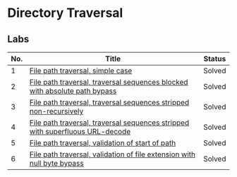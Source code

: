 # Directory Traversal
## Labs
| No. | Title | Status |
|---|---|---|
| 1 | [File path traversal, simple case](https://github.com/datthinh1801/Writeups/blob/main/PortSwigger/Directory%20Traversal/Lab%2001.md) | Solved |
| 2 | [File path traversal, traversal sequences blocked with absolute path bypass](https://github.com/datthinh1801/Writeups/blob/main/PortSwigger/Directory%20Traversal/Lab%2002.md) | Solved |
| 3 | [File path traversal, traversal sequences stripped non-recursively](https://github.com/datthinh1801/Writeups/blob/main/PortSwigger/Directory%20Traversal/Lab%2003.md) | Solved |
| 4 | [File path traversal, traversal sequences stripped with superfluous URL-decode](https://github.com/datthinh1801/Writeups/blob/main/PortSwigger/Directory%20Traversal/Lab%2004.md) | Solved |
| 5 | [File path traversal, validation of start of path](https://github.com/datthinh1801/Writeups/blob/main/PortSwigger/Directory%20Traversal/Lab%2005.md) | Solved |
| 6 | [File path traversal, validation of file extension with null byte bypass](https://github.com/datthinh1801/Writeups/blob/main/PortSwigger/Directory%20Traversal/Lab%2006.md) | Solved |
